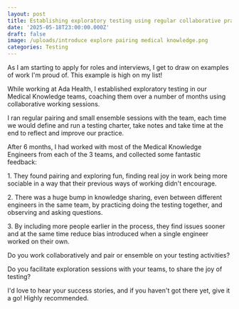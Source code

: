 ```yaml
---
layout: post
title: Establishing exploratory testing using regular collaborative practice
date: '2025-05-18T23:00:00.000Z'
draft: false
image: /uploads/introduce explore pairing medical knowledge.png
categories: Testing
---
```



As I am starting to apply for roles and interviews, I get to draw on examples of work I'm proud of. This example is high on my list!

While working at Ada Health, I established exploratory testing in our Medical Knowledge teams, coaching them over a number of months using collaborative working sessions.

I ran regular pairing and small ensemble sessions with the team, each time we would define and run a testing charter, take notes and take time at the end to reflect and improve our practice.

After 6 months, I had worked with most of the Medical Knowledge Engineers from each of the 3 teams, and collected some fantastic feedback:

1\. They found pairing and exploring fun, finding real joy in work being more sociable in a way that their previous ways of working didn't encourage.

2\. There was a huge bump in knowledge sharing, even between different engineers in the same team, by practicing doing the testing together, and observing and asking questions.

3\. By including more people earlier in the process, they find issues sooner and at the same time reduce bias introduced when a single engineer worked on their own.

Do you work collaboratively and pair or ensemble on your testing activities?

Do you facilitate exploration sessions with your teams, to share the joy of testing?

I'd love to hear your success stories, and if you haven't got there yet, give it a go! Highly recommended.
